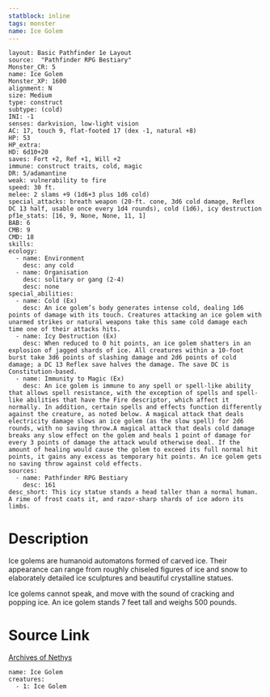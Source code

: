 ```yaml
---
statblock: inline
tags: monster
name: Ice Golem
---
```

```statblock
layout: Basic Pathfinder 1e Layout
source:  "Pathfinder RPG Bestiary"
Monster_CR: 5
name: Ice Golem
Monster_XP: 1600
alignment: N
size: Medium
type: construct
subtype: (cold)
INI: -1
senses: darkvision, low-light vision
AC: 17, touch 9, flat-footed 17 (dex -1, natural +8)
HP: 53
HP_extra: 
HD: 6d10+20
saves: Fort +2, Ref +1, Will +2
immune: construct traits, cold, magic
DR: 5/adamantine
weak: vulnerability to fire
speed: 30 ft.
melee: 2 slams +9 (1d6+3 plus 1d6 cold)
special_attacks: breath weapon (20-ft. cone, 3d6 cold damage, Reflex DC 13 half, usable once every 1d4 rounds), cold (1d6), icy destruction
pf1e_stats: [16, 9, None, None, 11, 1]
BAB: 6
CMB: 9
CMD: 18
skills: 
ecology:
  - name: Environment
    desc: any cold
  - name: Organisation
    desc: solitary or gang (2-4)
    desc: none
special_abilities:
  - name: Cold (Ex)
    desc: An ice golem’s body generates intense cold, dealing 1d6 points of damage with its touch. Creatures attacking an ice golem with unarmed strikes or natural weapons take this same cold damage each time one of their attacks hits.
  - name: Icy Destruction (Ex)
    desc: When reduced to 0 hit points, an ice golem shatters in an explosion of jagged shards of ice. All creatures within a 10-foot burst take 3d6 points of slashing damage and 2d6 points of cold damage; a DC 13 Reflex save halves the damage. The save DC is Constitution-based.
  - name: Immunity to Magic (Ex)
    desc: An ice golem is immune to any spell or spell-like ability that allows spell resistance, with the exception of spells and spell-like abilities that have the Fire descriptor, which affect it normally. In addition, certain spells and effects function differently against the creature, as noted below. A magical attack that deals electricity damage slows an ice golem (as the slow spell) for 2d6 rounds, with no saving throw.A magical attack that deals cold damage breaks any slow effect on the golem and heals 1 point of damage for every 3 points of damage the attack would otherwise deal. If the amount of healing would cause the golem to exceed its full normal hit points, it gains any excess as temporary hit points. An ice golem gets no saving throw against cold effects.
sources:
  - name: Pathfinder RPG Bestiary
    desc: 161
desc_short: This icy statue stands a head taller than a normal human. A rime of frost coats it, and razor-sharp shards of ice adorn its limbs.
```
# Description
Ice golems are humanoid automatons formed of carved ice. Their appearance can range from roughly chiseled figures of ice and snow to elaborately detailed ice sculptures and beautiful crystalline statues.

Ice golems cannot speak, and move with the sound of cracking and popping ice. An ice golem stands 7 feet tall and weighs 500 pounds.
# Source Link
[Archives of Nethys](https://aonprd.com/MonsterDisplay.aspx?ItemName=Ice%20Golem)
```encounter-table
name: Ice Golem
creatures:
  - 1: Ice Golem
```
